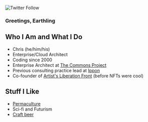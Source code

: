 ![Twitter Follow](https://img.shields.io/twitter/follow/yutopyan?style=social)
### Greetings, Earthling
## Who I Am and What I Do
- Chris (he/him/his)
- Enterprise/Cloud Architect
- Coding since 2000
- Enterprise Architect at [The Commons Project](https://thecommonsproject.org)
- Previous consulting practice lead at [Ippon](https://us.ippon.tech/)
- Co-founder of [Artist's Liberation Front](https://github.com/artists-liberation-front/alf) (before NFTs were cool)
## Stuff I Like
- [Permaculture](https://permacultureprinciples.com/principles/)
- Sci-fi and Futurism
- [Craft beer](https://cbb.beer)

<!--
**misterzero/misterzero** is a ✨ _special_ ✨ repository because its `README.md` (this file) appears on your GitHub profile.

Here are some ideas to get you started:

- 🔭 I’m currently working on ...
- 🌱 I’m currently learning ...
- 👯 I’m looking to collaborate on ...
- 🤔 I’m looking for help with ...
- 💬 Ask me about ...
- 📫 How to reach me: ...
- 😄 Pronouns: ...
- ⚡ Fun fact: ...
-->
